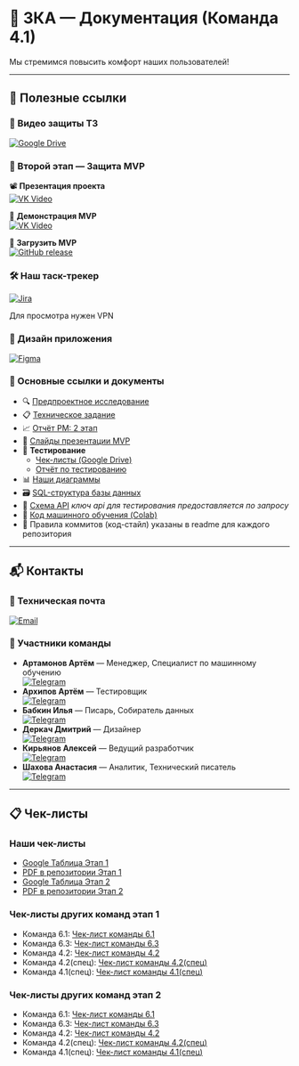 # 🚌 3КА — Документация (Команда 4.1)

Мы стремимся повысить комфорт наших пользователей!

---
## 🔗 Полезные ссылки

### 📼 Видео защиты ТЗ
[![Google Drive](https://img.shields.io/badge/-Видеопрезентация_ТЗ-4285F4?style=for-the-badge&logo=google-drive&logoColor=white)](https://drive.google.com/file/d/1yxZZP442D4Zxdx_cOVYGXXymLhx-tv3n/view?usp=sharing)

### 🚎 Второй этап — Защита MVP

📽️ **Презентация проекта**  
[![VK Video](https://img.shields.io/badge/-Смотреть_презентацию-0077FF?style=for-the-badge&logo=vk&logoColor=white)](https://vkvideo.ru/video-230360685_456239017)  

🔧 **Демонстрация MVP**  
[![VK Video](https://img.shields.io/badge/-Смотреть_демонстрацию-0077FF?style=for-the-badge&logo=vk&logoColor=white)](https://vkvideo.ru/video-230360685_456239018)  

🚦 **Загрузить MVP**  
[![GitHub release](https://img.shields.io/github/v/release/PublicTransport2025/Mobile)](https://github.com/PublicTransport2025/Mobile/releases/tag/v0.1.0)


### 🛠️ Наш таск-трекер
[![Jira](https://img.shields.io/badge/-Таск_трекер-0052CC?style=for-the-badge&logo=jira&logoColor=white)](https://id.atlassian.com/invite/p/jira-software?id=XHddNmmtTIuPI0KkGDPWmQ)

Для просмотра нужен VPN

### 🎨 Дизайн приложения
[![Figma](https://img.shields.io/badge/-Брендбук_и_макеты-FF726B?style=for-the-badge&logo=figma&logoColor=white)](https://www.figma.com/design/YlVnYOEYRukFRYZZsrmGnH/3%D0%9A%D0%90?node-id=0-1&t=XnexoksD3CxK5pXI-1)

### 📄 Основные ссылки и документы
- 🔍 [Предпроектное исследование](Этап%20ТЗ/Предпроектное%20исследование.pdf)
- 📋 [Техническое задание](Этап%20ТЗ/Техническое%20задание.pdf)
- 📈 [Отчёт PM: 2 этап](Этап%20MVP/Отчёт%20PM%202%20этап.pdf)
- 🌇 [Слайды презентации MVP](https://github.com/PublicTransport2025/Docs/blob/main/%D0%AD%D1%82%D0%B0%D0%BF%20MVP/3KA%20Presentation%20MVP.pdf)
- 🐞 **Тестирование**
  - [Чек-листы (Google Drive)](https://drive.google.com/drive/folders/1NHyy1uad4F6pC8OKS6uRH2R-VDSWVlgp?usp=sharing)
  - [Отчёт по тестированию](Этап%20MVP/Отчет%20по%20тестированию.pdf) 
- 📊 [Наши диаграммы](Приложения/Диаграммы/png)
- 🗃️ [SQL-структура базы данных](Этап%20MVP/3KA_SQL.pdf)  
- 📡 [Схема API](https://transport3ka.ru/docs) *ключ api для тестирования предоставляется по запросу*
- 🤖 [Код машинного обучения (Colab)](https://colab.research.google.com/drive/10SiQ9wmnNSHqtH4xqEA0rGK7ih-m4fPh)
- 📝 Правила коммитов (код-стайл) указаны в readme для каждого репозитория

---
## 📬 Контакты

### 📧 Техническая почта
[![Email](https://img.shields.io/badge/-Техническая_почта-D14836?style=flat-square&logo=gmail&logoColor=white)](mailto:3threeka@gmail.com)

### 👥 Участники команды
- **Артамонов Артём** — Менеджер, Специалист по машинному обучению  
  [![Telegram](https://img.shields.io/badge/Telegram-@IN_THESESHADOWS-0088cc?style=flat&logo=telegram)](https://t.me/IN_THESESHADOWS)  
- **Архипов Артём** — Тестировщик  
  [![Telegram](https://img.shields.io/badge/Telegram-@ArhipAra-0088cc?style=flat&logo=telegram)](https://t.me/ArhipAra)  
- **Бабкин Илья** — Писарь, Собиратель данных  
  [![Telegram](https://img.shields.io/badge/Telegram-@torg_ymecten-0088cc?style=flat&logo=telegram)](https://t.me/torg_ymecten)  
- **Деркач Дмитрий** — Дизайнер  
  [![Telegram](https://img.shields.io/badge/Telegram-@midnight70-0088cc?style=flat&logo=telegram)](https://t.me/midnight70)  
- **Кирьянов Алексей** — Ведущий разработчик  
  [![Telegram](https://img.shields.io/badge/Telegram-@aleksey183681-0088cc?style=flat&logo=telegram)](https://t.me/aleksey183681)  
- **Шахова Анастасия** — Аналитик, Технический писатель  
  [![Telegram](https://img.shields.io/badge/Telegram-@nastashdochafruktcom-0088cc?style=flat&logo=telegram)](https://t.me/nastashdochafruktcom)

---
## 📋 Чек-листы

### Наши чек-листы
- [Google Таблица Этап 1](https://docs.google.com/spreadsheets/d/1HykMUZnbwDM_4M6yXX6ubWmZNCqc3tGkh4k-YAq8fiY/edit?gid=0#gid=0)
- [PDF в репозитории Этап 1](Этап%20ТЗ/Кросс-проверки.pdf)
- [Google Таблица Этап 2](https://docs.google.com/spreadsheets/d/1IY3GdlFAdJ8vuNUuW-5wpiyEXh8Om8WxDnoXOvodT3o/edit?gid=0#gid=0)
- [PDF в репозитории Этап 2](Этап%20MVP/Транспорт%202025%20Чеклист%202%20этап.pdf)

### Чек-листы других команд этап 1
- Команда 6.1: [Чек-лист команды 6.1](https://gitlab.usr0.ru/tailoredtastes/tailoredtastes-documentation/-/blob/master/%D0%9A%D1%80%D0%BE%D1%81%D1%81-%D0%BF%D1%80%D0%BE%D0%B2%D0%B5%D1%80%D0%BA%D0%B0/%D0%9A%D1%80%D0%BE%D1%81%D1%81-%D0%BF%D1%80%D0%BE%D0%B2%D0%B5%D1%80%D0%BA%D0%B0%20%D0%A2%D0%9F%206.1.pdf)
- Команда 6.3: [Чек-лист команды 6.3](https://github.com/VisualMusic-VSU/visualmusic/blob/main/docs/check/first-stage-check.pdf)
- Команда 4.2: [Чек-лист команды 4.2](https://github.com/I-want-pizza/QWality/blob/db488a1e794473a015df8cb8fc7b1416ed381151/docs/teams_score/%D0%A7%D0%B5%D0%BA%D0%BB%D0%B8%D1%81%D1%82_1_%D1%8D%D1%82%D0%B0%D0%BF.pdf)
- Команда 4.2(спец): [Чек-лист команды 4.2(спец)](https://github.com/anya-ananasss/Defense-Discover/blob/main/Documentation%2F%D0%A7%D0%B5%D0%BA%D0%BB%D0%B8%D1%81%D1%82%20%28%D0%A1%D0%9A%2C%202%20%D0%B3%D1%80%D1%83%D0%BF%D0%BF%D0%B0%29.pdf)
- Команда 4.1(спец): [Чек-лист команды 4.1(спец)](https://github.com/noviyblock/TechTrek-Web-repository/blob/main/%D0%A7%D0%B5%D0%BA%D0%BB%D0%B8%D1%81%D1%82%201%20%D1%8D%D1%82%D0%B0%D0%BF%20-%20%D0%A7%D0%B5%D0%BA-%D0%BB%D0%B8%D1%81%D1%82%20%E2%84%961.pdf)

### Чек-листы других команд этап 2
- Команда 6.1: [Чек-лист команды 6.1](https://gitlab.usr0.ru/tailoredtastes/tailoredtastes-documentation/-/blob/master/%D0%9A%D1%80%D0%BE%D1%81%D1%81-%D0%BF%D1%80%D0%BE%D0%B2%D0%B5%D1%80%D0%BA%D0%B0/%D0%9A%D1%80%D0%BE%D1%81%D1%81-%D0%BF%D1%80%D0%BE%D0%B2%D0%B5%D1%80%D0%BA%D0%B0%20%D0%A2%D0%9F%206.1%202%20%D1%8D%D1%82%D0%B0%D0%BF.pdf)
- Команда 6.3: [Чек-лист команды 6.3](https://github.com/VisualMusic-VSU/visualmusic/blob/main/docs/check/second-stage-check.pdf)
- Команда 4.2: [Чек-лист команды 4.2](https://github.com/I-want-pizza/QWality/blob/88be92d58178c8b91e3ab7b066cc00c24d141450/docs/teams_score/%D0%A7%D0%B5%D0%BA%D0%BB%D0%B8%D1%81%D1%82%202%20%D1%8D%D1%82%D0%B0%D0%BF.pdf)
- Команда 4.2(спец): [Чек-лист команды 4.2(спец)](https://github.com/anya-ananasss/Defense-Discover/blob/main/Documentation/%D0%A2%D0%9F.%20%D0%A7%D0%B5%D0%BA%D0%BB%D0%B8%D1%81%D1%82%202%20%D1%8D%D1%82%D0%B0%D0%BF.pdf)
- Команда 4.1(спец): [Чек-лист команды 4.1(спец)](https://github.com/noviyblock/TechTrek-Web-repository/blob/main/%D0%A7%D0%B5%D0%BA%D0%BB%D0%B8%D1%81%D1%82%201%20%D1%8D%D1%82%D0%B0%D0%BF%20-%20%D0%A7%D0%B5%D0%BA-%D0%BB%D0%B8%D1%81%D1%82%20%E2%84%961.pdf)
